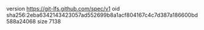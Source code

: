 version https://git-lfs.github.com/spec/v1
oid sha256:2eba6342143423057ad552699b8a1acf804167c4c7d387a186600bd588a24068
size 7138
